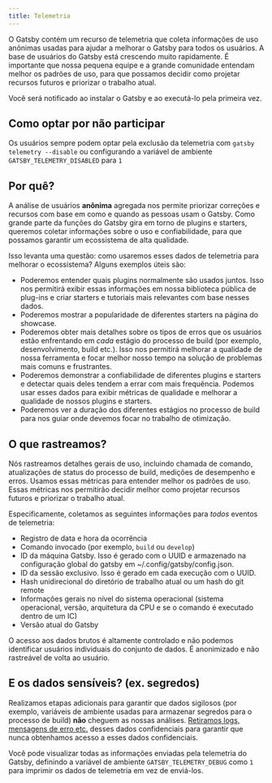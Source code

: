 ```yaml
---
title: Telemetria
---
```


O Gatsby contém um recurso de telemetria que coleta informações de uso anônimas usadas para ajudar a melhorar o Gatsby para todos os usuários.
A base de usuários do Gatsby está crescendo muito rapidamente. É importante que nossa pequena equipe e a grande comunidade entendam melhor os padrões de uso, para que possamos decidir como projetar recursos futuros e priorizar o trabalho atual.

Você será notificado ao instalar o Gatsby e ao executá-lo pela primeira vez.

## Como optar por não participar

Os usuários sempre podem optar pela exclusão da telemetria com `gatsby telemetry --disable` ou configurando a variável de ambiente `GATSBY_TELEMETRY_DISABLED` para `1`

## Por quê?

A análise de usuários **anônima** agregada nos permite priorizar correções e recursos com base em como e quando as pessoas usam o Gatsby.
Como grande parte da funções do Gatsby gira em torno de plugins e starters, queremos coletar informações sobre o uso e confiabilidade, para que possamos garantir um ecossistema de alta qualidade.

Isso levanta uma questão: como usaremos esses dados de telemetria para melhorar o ecossistema? Alguns exemplos úteis são:

- Poderemos entender quais plugins normalmente são usados juntos. Isso nos permitirá exibir essas informações em nossa biblioteca pública de plug-ins e criar starters e tutoriais mais relevantes com base nesses dados.
- Poderemos mostrar a popularidade de diferentes starters na página do showcase.
- Poderemos obter mais detalhes sobre os tipos de erros que os usuários estão enfrentando em _cada_ estágio do processo de build (por exemplo, desenvolvimento, build etc.). Isso nos permitirá melhorar a qualidade de nossa ferramenta e focar melhor nosso tempo na solução de problemas mais comuns e frustrantes.
- Poderemos demonstrar a confiabilidade de diferentes plugins e starters e detectar quais deles tendem a errar com mais frequência. Podemos usar esses dados para exibir métricas de qualidade e melhorar a qualidade de nossos plugins e starters.
- Poderemos ver a duração dos diferentes estágios no processo de build para nos guiar onde devemos focar no trabalho de otimização.

## O que rastreamos?

Nós rastreamos detalhes gerais de uso, incluindo chamada de comando, atualizações de status do processo de build, medições de desempenho e erros.
Usamos essas métricas para entender melhor os padrões de uso. Essas métricas nos permitirão decidir melhor como projetar recursos futuros e priorizar o trabalho atual.

Especificamente, coletamos as seguintes informações para _todos_ eventos de telemetria:

- Registro de data e hora da ocorrência
- Comando invocado (por exemplo, `build` ou `develop`)
- ID da máquina Gatsby. Isso é gerado com o UUID e armazenado na configuração global do gatsby em ~/.config/gatsby/config.json.
- ID da sessão exclusivo. Isso é gerado em cada execução com o UUID.
- Hash unidirecional do diretório de trabalho atual ou um hash do git remote
- Informações gerais no nível do sistema operacional (sistema operacional, versão, arquitetura da CPU e se o comando é executado dentro de um IC)
- Versão atual do Gatsby

O acesso aos dados brutos é altamente controlado e não podemos identificar usuários individuais do conjunto de dados. É anonimizado e não rastreável de volta ao usuário.

## E os dados sensíveis? (ex. segredos)

Realizamos etapas adicionais para garantir que dados sigilosos (por exemplo, variáveis de ambiente usadas para armazenar segredos para o processo de build) **não** cheguem as nossas análises. [Retiramos logs, mensagens de erro etc.](https://github.com/gatsbyjs/gatsby/blob/master/packages/gatsby-telemetry/src/error-helpers.js) desses dados confidenciais para garantir que nunca obtenhamos acesso a esses dados confidenciais.

Você pode visualizar todas as informações enviadas pela telemetria do Gatsby, definindo a variável de ambiente `GATSBY_TELEMETRY_DEBUG` como `1` para imprimir os dados de telemetria em vez de enviá-los.
